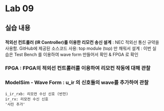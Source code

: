 # Lab 09
## 실습 내용
 ###
 **적외선 컨트롤러 (IR Controller)를 이용한 리모컨 송신 설계** 
  : NEC 적외선 통신 규약을 사용함.
  GitHub에 제공된 소스코드 사용: top module (top) 만 채워서 설계 : 이번 실습은 Test Bench 를 이용하여 wave form 만들어서 확인 & FPGA 로 확인
  ### **FPGA** : FPGA의 적외선 컨트롤러를 이용하여 리모컨 작동에 대해 관찰 
  ### **ModelSim - Wave Form** : u_ir 의 신호들의 wave를 추가하여 관찰
    i_ir_rxb: 리모컨 수신 신호 (반전)
    ir_rx: 리모컨 수신 신호
    '사진 추가'
    

<!--stackedit_data:
eyJoaXN0b3J5IjpbLTIxMzI5OTcyNDMsLTEwMTE5Nzc0NiwtMT
k5NDM0Mjc2MCwyMTEwODk2OTQ3LC0yMTAxODc2MTU5XX0=
-->
